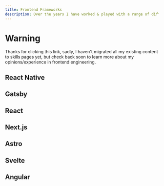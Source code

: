 ```yaml
---
title: Frontend Frameworks
description: Over the years I have worked & played with a range of different frameworks to help build a general understanding of the web exosystem and what tools are best for which jobs.
---
```


# Warning

Thanks for clicking this link, sadly, I haven't migrated all my existing content to skills pages yet, but check back soon to learn more about my opinions/experience in frontend engineering.

## React Native

## Gatsby

## React

## Next.js

## Astro

## Svelte

## Angular
